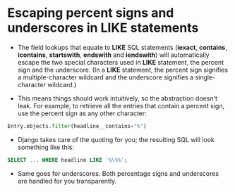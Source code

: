 # Escaping percent signs and underscores in LIKE statements

- The field lookups that equate to **LIKE** SQL statements (**iexact**, **contains**, **icontains**, **startswith**, **endswith** and **iendswith**) will automatically escape the two special characters used in **LIKE** statement, the percent sign and the underscore.  (In a **LIKE** statement, the percent sign signifies a multiple-character wildcard and the underscore signifies a single-character wildcard.)

- This means things should work intuitively, so the abstraction doesn't leak. For example, to retrieve all the entries that contain a percent sign, use the percent sign as any other character:

```python
Entry.objects.filter(headline__contains="%")
```

- Django takes care of the quoting for you; the resulting SQL will look something like this:

```SQL
SELECT ... WHERE headline LIKE '%\%%';
```

- Same goes for underscores. Both percentage signs and underscores are handled for you transparently.
